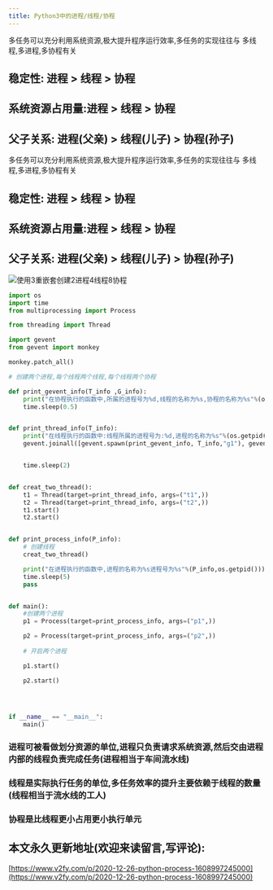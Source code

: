 ```yaml
---
title: Python3中的进程/线程/协程
---
```




多任务可以充分利用系统资源,极大提升程序运行效率,多任务的实现往往与 多线程,多进程,多协程有关

## 稳定性: 进程 > 线程 > 协程
## 系统资源占用量:进程 > 线程 > 协程
## 父子关系: 进程(父亲) > 线程(儿子) > 协程(孙子)

多任务可以充分利用系统资源,极大提升程序运行效率,多任务的实现往往与 多线程,多进程,多协程有关

## 稳定性: 进程 > 线程 > 协程
## 系统资源占用量:进程 > 线程 > 协程
## 父子关系: 进程(父亲) > 线程(儿子) > 协程(孙子)


![使用3重嵌套创建2进程4线程8协程](https://www.v2fy.com/asset/0i/jikemiji/jikemiji-md/2020-12-26-python-process-1608997245000.assets/3203841-5b27fcf8965b17da.png)


```python
import os
import time
from multiprocessing import Process

from threading import Thread

import gevent
from gevent import monkey

monkey.patch_all()

# 创建两个进程,每个线程两个线程,每个线程两个协程

def print_gevent_info(T_info ,G_info):
    print("在协程执行的函数中,所属的进程号为%d,线程的名称为%s,协程的名称为%s"%(os.getpid(),T_info ,G_info))
    time.sleep(0.5)


def print_thread_info(T_info):
    print("在线程执行的函数中:线程所属的进程号为:%d,进程的名称为%s"%(os.getpid(),T_info))
    gevent.joinall([gevent.spawn(print_gevent_info, T_info,"g1"), gevent.spawn(print_gevent_info, T_info, "g2")])


    time.sleep(2)


def creat_two_thread():
    t1 = Thread(target=print_thread_info, args=("t1",))
    t2 = Thread(target=print_thread_info, args=("t2",))
    t1.start()
    t2.start()


def print_process_info(P_info):
    # 创建线程
    creat_two_thread()

    print("在进程执行的函数中,进程的名称为%s进程号为%s"%(P_info,os.getpid()))
    time.sleep(5)
    pass


def main():
    #创建两个进程
    p1 = Process(target=print_process_info, args=("p1",))

    p2 = Process(target=print_process_info, args=("p2",))
    
    # 开启两个进程

    p1.start()

    p2.start()
    



if __name__ == "__main__":
    main()


```






### 进程可被看做划分资源的单位,进程只负责请求系统资源,然后交由进程内部的线程负责完成任务(进程相当于车间流水线)


### 线程是实际执行任务的单位,多任务效率的提升主要依赖于线程的数量(线程相当于流水线的工人)

### 协程是比线程更小占用更小执行单元



## 本文永久更新地址(欢迎来读留言,写评论):

[https://www.v2fy.com/p/2020-12-26-python-process-1608997245000](https://www.v2fy.com/p/2020-12-26-python-process-1608997245000)
